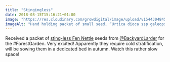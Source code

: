 ```yaml
---
title: "Stingingless"
date: 2018-08-15T15:16:21+01:00
image: "https://res.cloudinary.com/growdigital/image/upload/v1544304845/nettle-43329964584.jpg"
imageAlt: "Hand holding packet of small seed, “Urtica dioca ssp galeopsifolia 2018”"
---
```


Received a packet of [sting-less Fen Nettle](https://www.forestgarden.wales/blog/the-lure-of-the-stinging-less-nettle/) seeds from [@BackyardLarder](https://mobile.twitter.com/BackyardLarder) for the #ForestGarden. Very excited! Apparently they require cold stratification, will be sowing them in a dedicated bed in autumn. Watch this rather slow space!

